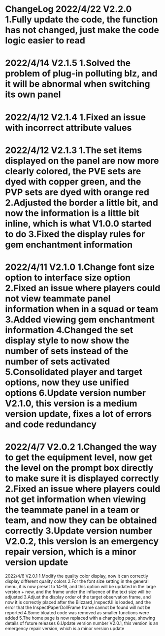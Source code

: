 ChangeLog
2022/4/22  V2.2.0
1.Fully update the code, the function has not changed, just make the code logic easier to read
=================================================================
2022/4/14  V2.1.5
1.Solved the problem of plug-in polluting blz, and it will be abnormal when switching its own panel
=================================================================
2022/4/12  V2.1.4
1.Fixed an issue with incorrect attribute values
=================================================================
2022/4/12  V2.1.3
1.The set items displayed on the panel are now more clearly colored, the PVE sets are dyed with copper green, and the PVP sets are dyed with orange red
2.Adjusted the border a little bit, and now the information is a little bit inline, which is what V1.0.0 started to do
3.Fixed the display rules for gem enchantment information
=================================================================
2022/4/11  V2.1.0
1.Change font size option to interface size option
2.Fixed an issue where players could not view teammate panel information when in a squad or team
3.Added viewing gem enchantment information
4.Changed the set display style to now show the number of sets instead of the number of sets activated
5.Consolidated player and target options, now they use unified options
6.Update version number V2.1.0, this version is a medium version update, fixes a lot of errors and code redundancy
=================================================================
2022/4/7  V2.0.2
1.Changed the way to get the equipment level, now get the level on the prompt box directly to make sure it is displayed correctly
2.Fixed an issue where players could not get information when viewing the teammate panel in a team or team, and now they can be obtained correctly
3.Update version number V2.0.2, this version is an emergency repair version, which is a minor version update
=================================================================

2022/4/6 V2.0.1
1.Modify the quality color display, now it can correctly display different quality colors
2.For the font size setting in the general menu, it is now preset to 14-16, and this option will be updated in the large version + new, and the frame under the influence of the text size will be adjusted
3.Adjust the display order of the target observation frame, and now it is correctly placed after the Blizzard_InspectUI is loaded, and the error that the InspectPaperDollFrame frame cannot be found will not be reported
4.Some bloated code was removed as smaller functions were added
5.The home page is now replaced with a changelog page, showing details of future releases
6.Update version number V2.0.1, this version is an emergency repair version, which is a minor version update